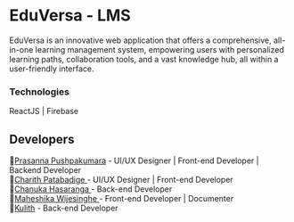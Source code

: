 # EduVersa - LMS
<p>EduVersa is an innovative web application that offers a comprehensive, all-in-one learning management system, empowering users with personalized learning paths, collaboration tools, and a vast knowledge hub, all within a user-friendly interface.</p>

### Technologies
<p>ReactJS | Firebase </p>

## Developers

  💠<a href=https://github.com/UGPPKumara>Prasanna Pushpakumara</a> - UI/UX Designer | Front-end Developer | Backend Developer<br>
  💠<a href="https://github.com/charith98patabandige">Charith Patabadige </a> - UI/UX Designer | Front-end Developer<br>
  💠<a href="https://github.com/ChanukaHasaranga">Chanuka Hasaranga </a> - Back-end Developer<br>
  💠<a href="https://github.com/MaheshikaWijesinghe99">Maheshika Wijesinghe </a>- Front-end Developer | Documenter<br> 
  💠<a href="https://github.com/Kulith66">Kulith</a> - Back-end Developer <br>

  
